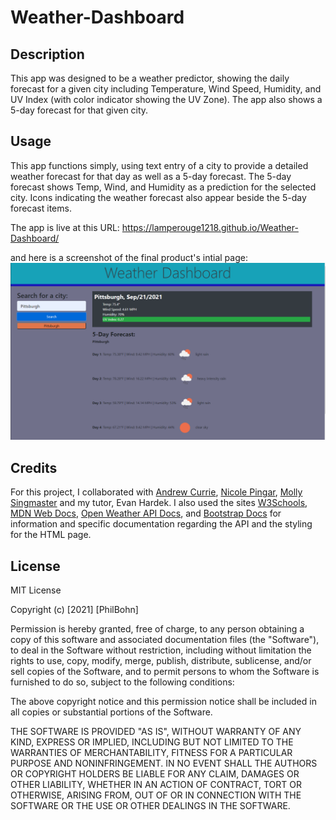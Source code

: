 # Weather-Dashboard

## Description

This app was designed to be a weather predictor, showing the daily forecast for a given city including Temperature, Wind Speed, Humidity, and UV Index (with color indicator showing the UV Zone). The app also shows a 5-day forecast for that given city.

## Usage

This app functions simply, using text entry of a city to provide a detailed weather forecast for that day as well as a 5-day forecast. The 5-day forecast shows Temp, Wind, and Humidity as a prediction for the selected city. Icons indicating the weather forecast also appear beside the 5-day forecast items. 

The app is live at this URL: https://lamperouge1218.github.io/Weather-Dashboard/

and here is a screenshot of the final product's intial page: ![Weather Dashboard Screenshot](./assets/WDashboardScr.PNG/)

## Credits

For this project, I collaborated with [Andrew Currie](https://github.com/curriecoder), [Nicole Pingar](https://github.com/curriecoder), [Molly Singmaster](https://github.com/mollymoo002) and my tutor, Evan Hardek. I also used the sites [W3Schools](https://www.w3schools.com/), [MDN Web Docs](https://developer.mozilla.org/en-US/), [Open Weather API Docs](https://openweathermap.org/api), and [Bootstrap Docs](https://getbootstrap.com/docs/4.5/getting-started/introduction/) for information and specific documentation regarding the API and the styling for the HTML page.  

## License 

MIT License

Copyright (c) [2021] [PhilBohn]

Permission is hereby granted, free of charge, to any person obtaining a copy
of this software and associated documentation files (the "Software"), to deal
in the Software without restriction, including without limitation the rights
to use, copy, modify, merge, publish, distribute, sublicense, and/or sell
copies of the Software, and to permit persons to whom the Software is
furnished to do so, subject to the following conditions:

The above copyright notice and this permission notice shall be included in all
copies or substantial portions of the Software.

THE SOFTWARE IS PROVIDED "AS IS", WITHOUT WARRANTY OF ANY KIND, EXPRESS OR
IMPLIED, INCLUDING BUT NOT LIMITED TO THE WARRANTIES OF MERCHANTABILITY,
FITNESS FOR A PARTICULAR PURPOSE AND NONINFRINGEMENT. IN NO EVENT SHALL THE
AUTHORS OR COPYRIGHT HOLDERS BE LIABLE FOR ANY CLAIM, DAMAGES OR OTHER
LIABILITY, WHETHER IN AN ACTION OF CONTRACT, TORT OR OTHERWISE, ARISING FROM,
OUT OF OR IN CONNECTION WITH THE SOFTWARE OR THE USE OR OTHER DEALINGS IN THE
SOFTWARE.